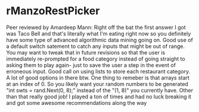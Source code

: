 # rManzoRestPicker

Peer reviewed by Amardeep Mann: Right off the bat the first answer I got was Taco Bell and that's literally what I'm eating right now so you definitely have some type of advanced algorithmic data mining going on. Good use of a default switch satement to catch any inputs that might be out of range. You may want to tweak that in future revisions so that the user is immediately re-prompted for a food category instead of going straight to asking them to play again- just to save the user a step in the event of erroneous input. Good call on using lists to store each restaurant category. A lot of good options in there btw. One thing to remeber is that arrays start at an index of 0. So you likely want your random numbers to be generated "int swts = rand.Next(0, 8);" instead of the "(1, 8)" you currently have. Other than that really good job! I played a ton of times and had no luck breaking it and got some awesome recommendations along the way
